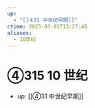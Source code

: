 ```yaml
---
up:
  - "[[④31 中世纪早期]]"
ctime: 2025-03-01T13:27:46
aliases:
  - 10世纪
---
```


# ④315 10 世纪

- up: [[④31 中世纪早期]]
